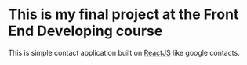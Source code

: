 # This is my final project at the Front End Developing course

This is simple contact application built on [ReactJS](https://reactjs.org/) like google contacts.

